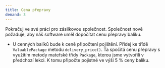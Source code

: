 ```yaml
---
title: Cena přepravy
demand: 3
---
```


Pokračuj ve své práci pro zásilkovou společnost. Společnost nově požaduje, aby náš software uměl dopočítat cenu přepravy balíku.

- U cenných balíků bude k ceně připočtení pojištění. Přidej ke třídě `ValuablePackage` metodu `delivery_price()`. Ta spočítá cenu přepravy s využitím metody mateřské třídy `Package`, kterou jsme vytvořili v předchozí lekci. K tomu připočte pojistné ve výši 5 % ceny balíku.
